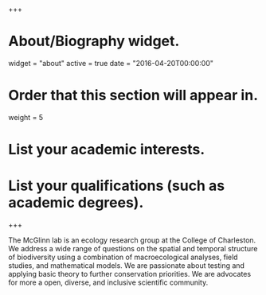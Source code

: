 +++
# About/Biography widget.
widget = "about"
active = true
date = "2016-04-20T00:00:00"

# Order that this section will appear in.
weight = 5

# List your academic interests.

# List your qualifications (such as academic degrees).
 
+++

The McGlinn lab is an ecology research group at the College of Charleston. We address a wide range of questions on the spatial and temporal structure of biodiversity using a combination of macroecological analyses, field studies, and mathematical models. We are passionate about testing and applying basic theory to further conservation priorities. We are advocates for more a open, diverse, and inclusive scientific community.

